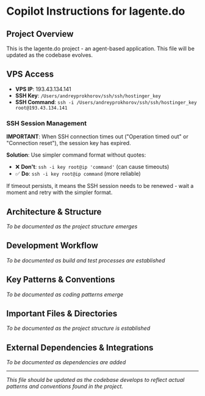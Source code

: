# Copilot Instructions for lagente.do

## Project Overview
This is the lagente.do project - an agent-based application. This file will be updated as the codebase evolves.

## VPS Access
- **VPS IP**: 193.43.134.141
- **SSH Key**: `/Users/andreyprokhorov/ssh/ssh/hostinger_key`
- **SSH Command**: `ssh -i /Users/andreyprokhorov/ssh/ssh/hostinger_key root@193.43.134.141`

### SSH Session Management
**IMPORTANT**: When SSH connection times out ("Operation timed out" or "Connection reset"), the session key has expired. 

**Solution**: Use simpler command format without quotes:
- ❌ **Don't**: `ssh -i key root@ip 'command'`  (can cause timeouts)
- ✅ **Do**: `ssh -i key root@ip command`  (more reliable)

If timeout persists, it means the SSH session needs to be renewed - wait a moment and retry with the simpler format.

## Architecture & Structure
*To be documented as the project structure emerges*

## Development Workflow
*To be documented as build and test processes are established*

## Key Patterns & Conventions
*To be documented as coding patterns emerge*

## Important Files & Directories
*To be documented as the project structure is established*

## External Dependencies & Integrations
*To be documented as dependencies are added*

---

*This file should be updated as the codebase develops to reflect actual patterns and conventions found in the project.*
